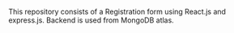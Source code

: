 This repository consists of a Registration form using React.js and express.js. Backend is used from MongoDB atlas.
